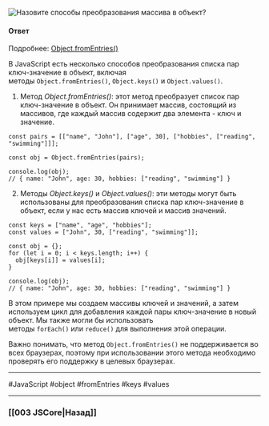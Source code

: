 ![Назовите способы преобразования массива в объект?](https://youtu.be/lZNWrW39ELM?t=389)

#### Ответ

Подробнее: [Object.fromEntries()](https://developer.mozilla.org/ru/docs/Web/JavaScript/Reference/Global_Objects/Object/fromEntries)

В JavaScript есть несколько способов преобразования списка пар ключ-значение в объект, включая методы `Object.fromEntries()`, `Object.keys()` и `Object.values()`.

1. Метод *Object.fromEntries()*: этот метод преобразует список пар ключ-значение в объект. Он принимает массив, состоящий из массивов, где каждый массив содержит два элемента - ключ и значение.

```
const pairs = [["name", "John"], ["age", 30], ["hobbies", ["reading", "swimming"]]];

const obj = Object.fromEntries(pairs);

console.log(obj);
// { name: "John", age: 30, hobbies: ["reading", "swimming"] }
```

2. Методы *Object.keys()* и *Object.values()*: эти методы могут быть использованы для преобразования списка пар ключ-значение в объект, если у нас есть массив ключей и массив значений.

```
const keys = ["name", "age", "hobbies"];
const values = ["John", 30, ["reading", "swimming"]];

const obj = {};
for (let i = 0; i < keys.length; i++) {
  obj[keys[i]] = values[i];
}

console.log(obj);
// { name: "John", age: 30, hobbies: ["reading", "swimming"] }
```

В этом примере мы создаем массивы ключей и значений, а затем используем цикл для добавления каждой пары ключ-значение в новый объект. Мы также могли бы использовать методы `forEach()` или `reduce()` для выполнения этой операции.

Важно понимать, что метод `Object.fromEntries()` не поддерживается во всех браузерах, поэтому при использовании этого метода необходимо проверять его поддержку в целевых браузерах.

___
 #JavaScript #object #fromEntries #keys #values

___

### [[003 JSCore|Назад]]
